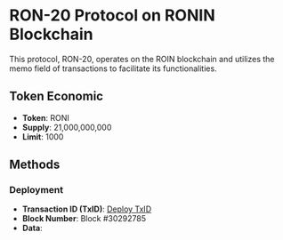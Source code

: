 # RON-20 Protocol on RONIN Blockchain

This protocol, RON-20, operates on the ROIN blockchain and utilizes the memo field of transactions to facilitate its functionalities.

## Token Economic

- **Token**: RONI
- **Supply**: 21,000,000,000
- **Limit**: 1000

## Methods

### Deployment
- **Transaction ID (TxID)**: [Deploy TxID](https://www.oklink.com/vi/ronin/tx/0x01b02eaeacb50285b1bb005b00c279e57f9726af2323d223966969c829610053)
- **Block Number**: Block #30292785
- **Data**:
